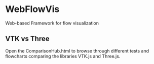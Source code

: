 # WebFlowVis
Web-based Framework for flow visualization
## VTK vs Three
Open the ComparisonHub.html to browse through different tests and flowcharts comparing the libraries VTK.js and Three.js.

